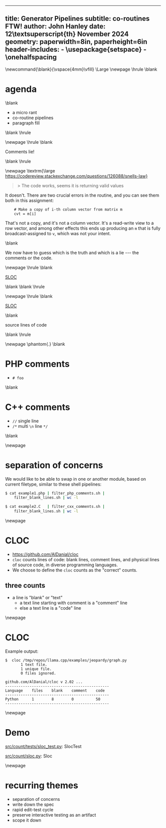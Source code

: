 
---
title: Generator Pipelines
subtitle: co-routines FTW!
author: John Hanley
date: 12\textsuperscript{th} November 2024
geometry: paperwidth=8in, paperheight=6in
header-includes:
    - \usepackage{setspace}
    - \onehalfspacing
---
[//]: # ( Copyright 2024 John Hanley. MIT Licensed. )

\newcommand{\blank}{\vspace{4mm}\vfill}
\Large
\newpage
\hrule
\blank

# agenda

\blank

- a micro rant
- co-routine pipelines
- paragraph fill

\blank
\hrule

\newpage
\hrule
\blank

Comments lie!

\blank
\hrule

\newpage
\textrm{\large https://codereview.stackexchange.com/questions/126088/snells-law}

> \> The code works, seems it is returning valid values

It doesn't. There are two crucial errors in the routine, and you can
see them both in this assignment:

```
    # Make a copy of i-th column vector from matrix m
    cvt = m[i]
```

That's not a copy, and it's not a column vector.
It's a read-write view to a row vector, and among other effects this ends up
producing an `m` that is fully broadcast-assigned to `v`,
which was not your intent.

\blank

We now have to guess which is the truth and which is a lie --- the comments or the code.

\newpage
\hrule
\blank

[SLOC](https://en.wikipedia.org/wiki/Source_lines_of_code)

\blank
\blank
\hrule

\newpage
\hrule
\blank

[SLOC](https://en.wikipedia.org/wiki/Source_lines_of_code)

\blank

source lines of code

\blank
\hrule

\newpage
\phantom{.}
\blank

# PHP comments

- `# foo`

\blank

# C++ comments

- `//` single line
- `/*` multi `\n` line `*/`

\blank

\newpage
# separation of concerns

We would like to be able to swap in one or another module,
based on current filetype, similar to these shell pipelines:

```bash
$ cat example1.php | filter_php_comments.sh |
    filter_blank_lines.sh | wc -l

$ cat example2.C   | filter_cxx_comments.sh |
    filter_blank_lines.sh | wc -l
```

\newpage
# CLOC

- https://github.com/AlDanial/cloc
- `cloc` counts lines of code: blank lines, comment lines, and physical lines of source code, in diverse programming languages.
- We choose to define the `cloc` counts as the "correct" counts.

## three counts

- a line is "blank" or "text"
  - a text line starting with comment is a "comment" line
  - else a text line is a "code" line

\newpage
# CLOC

Example output:
```
$  cloc /tmp/repos/llama.cpp/examples/jeopardy/graph.py
       1 text file.
       1 unique file.
       0 files ignored.

github.com/AlDanial/cloc v 2.02 ...
-----------------------------------------------
Language    files    blank    comment    code
-----------------------------------------------
Python      1        8        0          50
-----------------------------------------------
```

\newpage
# Demo

[src/count/tests/sloc_test.py](
https://github.com/jhanley634/dojo-blackboard/blob/main/src/count/tests/sloc_test.py):
    SlocTest

[src/count/sloc.py](
https://github.com/jhanley634/dojo-blackboard/blob/main/src/count/sloc.py):
    Sloc

\newpage
# recurring themes

- separation of concerns
- write down the spec
- rapid edit-test cycle
- preserve interactive testing as an artifact
- scope it down
